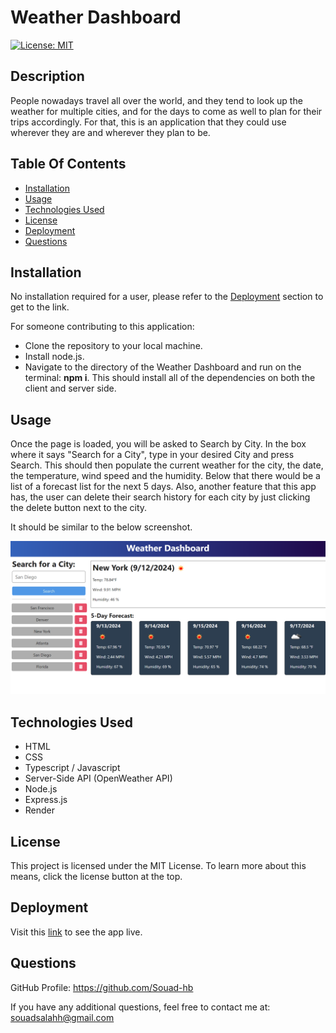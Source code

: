 # Weather Dashboard
  [![License: MIT](https://img.shields.io/badge/License-MIT-yellow.svg)](https://opensource.org/licenses/MIT)

## Description

People nowadays travel all over the world, and they tend to look up the weather for multiple cities, and for the days to come as well to plan for their trips accordingly. For that, this is an application that they could use wherever they are and wherever they plan to be.

## Table Of Contents

  - [Installation](#installation)
  - [Usage](#usage)
  - [Technologies Used](#technologies-used)
  - [License](#license)
  - [Deployment](#deployment)
  - [Questions](#questions)

## Installation

No installation required for a user, please refer to the [Deployment](#deployment) section to get to the link. 

For someone contributing to this application:
- Clone the repository to your local machine.
- Install node.js.
- Navigate to the directory of the Weather Dashboard and run on the terminal: **npm i**. This should install all of the dependencies on both the client and server side.

## Usage

Once the page is loaded, you will be asked to Search by City. In the box where it says "Search for a City", type in your desired City and press Search. This should then populate the current weather for the city, the date, the  temperature, wind speed and the humidity. Below that there would be a list of a forecast list for the next 5 days. 
Also, another feature that this app has, the user can delete their search history for each city by just clicking the delete button next to the city.

It should be similar to the below screenshot. 

![alt text](assets/images/screenshot.png)

## Technologies Used

- HTML
- CSS
- Typescript / Javascript
- Server-Side API (OpenWeather API)
- Node.js
- Express.js
- Render

## License

This project is licensed under the MIT License. To learn more about this means, click the license button at the top.
  
## Deployment

Visit this [link](https://weather-dashboard-2-zm1t.onrender.com/) to see the app live.

## Questions

GitHub Profile: https://github.com/Souad-hb

If you have any additional questions, feel free to contact me at: souadsalahh@gmail.com 
